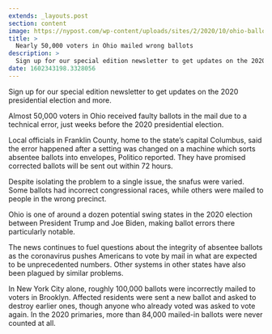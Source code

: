 ```yaml
--- 
extends: _layouts.post 
section: content 
image: https://nypost.com/wp-content/uploads/sites/2/2020/10/ohio-ballot.jpg?quality=90&strip=all&w=1200 
title: > 
  Nearly 50,000 voters in Ohio mailed wrong ballots 
description: > 
  Sign up for our special edition newsletter to get updates on the 2020 presidential election and more.Almost 50,000 voters in Ohio received faulty ballots in the mail due to a technical error, just weeks before the 2020 presidential election.Some ballots had incorrect congressional races, while others were mailed to people in the wrong precinct.In New York City alone, roughly 100,000 ballots were incorrectly mailed to voters in Brooklyn.In the 2020 primaries, more than 84,000 mailed-in ballots were never counted at all. 
date: 1602343198.3328056 
--- 
```

Sign up for our special edition newsletter to get updates on the 2020 presidential election and more.

Almost 50,000 voters in Ohio received faulty ballots in the mail due to a technical error, just weeks before the 2020 presidential election.

Local officials in Franklin County, home to the state’s capital Columbus, said the error happened after a setting was changed on a machine which sorts absentee ballots into envelopes, Politico reported. They have promised corrected ballots will be sent out within 72 hours.

Despite isolating the problem to a single issue, the snafus were varied. Some ballots had incorrect congressional races, while others were mailed to people in the wrong precinct.

Ohio is one of around a dozen potential swing states in the 2020 election between President Trump and Joe Biden, making ballot errors there particularly notable.

The news continues to fuel questions about the integrity of absentee ballots as the coronavirus pushes Americans to vote by mail in what are expected to be unprecedented numbers. Other systems in other states have also been plagued by similar problems.

In New York City alone, roughly 100,000 ballots were incorrectly mailed to voters in Brooklyn. Affected residents were sent a new ballot and asked to destroy earlier ones, though anyone who already voted was asked to vote again. In the 2020 primaries, more than 84,000 mailed-in ballots were never counted at all.